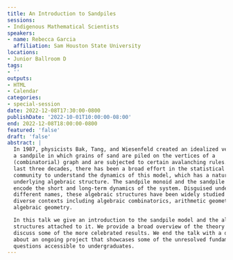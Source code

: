 ```yaml
---
title: An Introduction to Sandpiles
sessions:
- Indigenous Mathematical Scientists
speakers:
- name: Rebecca Garcia
  affiliation: Sam Houston State University
locations:
- Junior Ballroom D
tags:
- ''
outputs:
- HTML
- Calendar
categories:
- special-session
date: 2022-12-08T17:30:00-0800
publishDate: '2022-10-01T10:00:00-08:00'
end: 2022-12-08T18:00:00-0800
featured: 'false'
draft: 'false'
abstract: |
  In 1987, physicists Bak, Tang, and Wiesenfeld created an idealized version of
  a sandpile in which grains of sand are piled on the vertices of a
  (combinatorial) graph and are subjected to certain avalanching rules. In the
  last three decades, there has been a broad effort in the statistical physics
  community to understand the dynamics of this model, which has a natural
  underlying algebraic structure. The sandpile monoid and the sandpile group
  encode the short and long-term dynamics of the system. Disguised under
  different names, these algebraic structures have been widely studied in
  diverse contexts including algebraic combinatorics, arithmetic geometry, and
  algebraic geometry.

  In this talk we give an introduction to the sandpile model and the algebraic
  structures attached to it. We provide a broad overview of the theory and
  discuss some of the more celebrated results. We end the talk with a discussion
  about an ongoing project that showcases some of the unresolved fundamental
  questions accessible to undergraduates.
---
```

